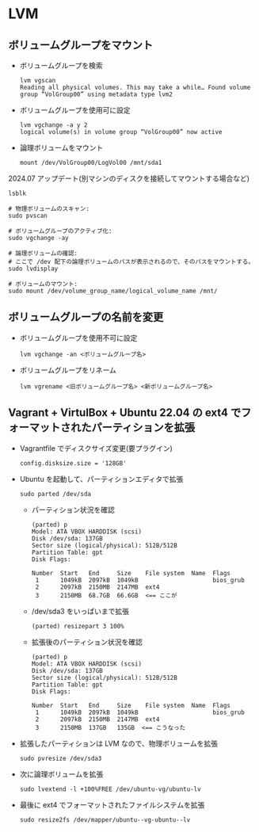 # LVM

## ボリュームグループをマウント  

* ボリュームグループを検索  
    ```
    lvm vgscan
    Reading all physical volumes. This may take a while… Found volume group “VolGroup00” using metadata type lvm2
    ```
* ボリュームグループを使用可に設定  
    ```
    lvm vgchange -a y 2
    logical volume(s) in volume group “VolGroup00” now active
    ```
* 論理ボリュームをマウント  
    ```
    mount /dev/VolGroup00/LogVol00 /mnt/sda1
    ```

2024.07 アップデート(別マシンのディスクを接続してマウントする場合など)
```
lsblk

# 物理ボリュームのスキャン:
sudo pvscan

# ボリュームグループのアクティブ化:
sudo vgchange -ay

# 論理ボリュームの確認:
# ここで /dev 配下の論理ボリュームのパスが表示されるので、そのパスをマウントする。
sudo lvdisplay

# ボリュームのマウント:
sudo mount /dev/volume_group_name/logical_volume_name /mnt/
```

## ボリュームグループの名前を変更
* ボリュームグループを使用不可に設定  
    ```
    lvm vgchange -an <ボリュームグループ名>
    ```
* ボリュームグループをリネーム  
    ```
    lvm vgrename <旧ボリュームグループ名> <新ボリュームグループ名>
    ```
## Vagrant + VirtulBox + Ubuntu 22.04 の ext4 でフォーマットされたパーティションを拡張

* Vagrantfile でディスクサイズ変更(要プラグイン)  
    ```
    config.disksize.size = '128GB'
    ```
* Ubuntu を起動して、パーティションエディタで拡張  
    ```
    sudo parted /dev/sda
    ```
  * パーティション状況を確認  
    ```
    (parted) p
    Model: ATA VBOX HARDDISK (scsi)
    Disk /dev/sda: 137GB
    Sector size (logical/physical): 512B/512B
    Partition Table: gpt
    Disk Flags:
    
    Number  Start   End     Size    File system  Name  Flags
     1      1049kB  2097kB  1049kB                     bios_grub
     2      2097kB  2150MB  2147MB  ext4
     3      2150MB  68.7GB  66.6GB  <== ここが
    ```
  * /dev/sda3 をいっぱいまで拡張  
    ```
    (parted) resizepart 3 100%
    ```
  * 拡張後のパーティション状況を確認  
    ```
    (parted) p                                                                
    Model: ATA VBOX HARDDISK (scsi)
    Disk /dev/sda: 137GB
    Sector size (logical/physical): 512B/512B
    Partition Table: gpt
    Disk Flags: 
    
    Number  Start   End     Size    File system  Name  Flags
     1      1049kB  2097kB  1049kB                     bios_grub
     2      2097kB  2150MB  2147MB  ext4
     3      2150MB  137GB   135GB  <== こうなった
    ```
* 拡張したパーティションは LVM なので、物理ボリュームを拡張  
  ```
  sudo pvresize /dev/sda3
  ```
* 次に論理ボリュームを拡張  
  ```
  sudo lvextend -l +100%FREE /dev/ubuntu-vg/ubuntu-lv
  ```
* 最後に ext4 でフォーマットされたファイルシステムを拡張  
  ```
  sudo resize2fs /dev/mapper/ubuntu--vg-ubuntu--lv
  ```
